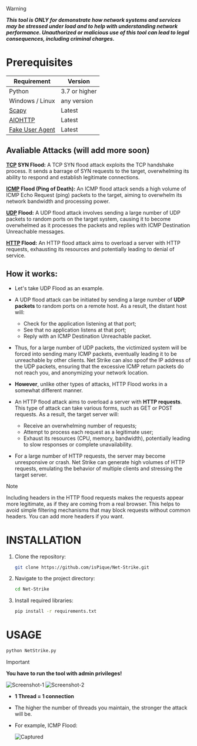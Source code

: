 > [!WARNING]
> ***This tool is ONLY for demonstrate how network systems and services may be stressed under load and to help with understanding network performance. Unauthorized or malicious use of this tool can lead to legal consequences, including criminal charges.***

# Prerequisites

| Requirement | Version |
|-------------|---------|
| Python      | 3.7 or higher |
| Windows / Linux | any version |
| [Scapy](https://scapy.net/)  | Latest |
| [AIOHTTP](https://docs.aiohttp.org/) | Latest |
| [Fake User Agent](https://fake-useragent.readthedocs.io/) | Latest |

## Avaliable Attacks (will add more soon)

**[TCP](https://en.wikipedia.org/wiki/Transmission_Control_Protocol) SYN Flood:** A TCP SYN flood attack exploits the TCP handshake process. It sends a barrage of SYN requests to the target, overwhelming its ability to respond and establish legitimate connections.

**[ICMP](https://en.wikipedia.org/wiki/Internet_Control_Message_Protocol) Flood (Ping of Death):** An ICMP flood attack sends a high volume of ICMP Echo Request (ping) packets to the target, aiming to overwhelm its network bandwidth and processing power.

**[UDP](https://en.wikipedia.org/wiki/User_Datagram_Protocol) Flood:** A UDP flood attack involves sending a large number of UDP packets to random ports on the target system, causing it to become overwhelmed as it processes the packets and replies with ICMP Destination Unreachable messages.

**[HTTP](https://en.wikipedia.org/wiki/HTTP) Flood:** An HTTP flood attack aims to overload a server with HTTP requests, exhausting its resources and potentially leading to denial of service.

## How it works:

* Let's take UDP Flood as an example.

* A UDP flood attack can be initiated by sending a large number of **UDP packets** to random ports on a remote host. As a result, the distant host will:

    * Check for the application listening at that port;
    * See that no application listens at that port;
    * Reply with an ICMP Destination Unreachable packet.

* Thus, for a large number of UDP packets, the victimized system will be forced into sending many ICMP packets, eventually leading it to be unreachable by other clients. Net Strike can also spoof the IP address of the UDP packets, ensuring that the excessive ICMP return packets do not reach you, and anonymizing your network location.

* **However**, unlike other types of attacks, HTTP Flood works in a somewhat different manner.

* An HTTP flood attack aims to overload a server with **HTTP requests**. This type of attack can take various forms, such as GET or POST requests. As a result, the target server will:

   * Receive an overwhelming number of requests;
   * Attempt to process each request as a legitimate user;
   * Exhaust its resources (CPU, memory, bandwidth), potentially leading to slow responses or complete unavailability.
 
* For a large number of HTTP requests, the server may become unresponsive or crash. Net Strike can generate high volumes of HTTP requests, emulating the behavior of multiple clients and stressing the target server.

> [!NOTE]
> Including headers in the HTTP flood requests makes the requests appear more legitimate, as if they are coming from a real browser. This helps to avoid simple filtering mechanisms that may block requests without common headers. You can add more headers if you want.

# INSTALLATION

1. Clone the repository:

    ```bash
    git clone https://github.com/isPique/Net-Strike.git
    ```

2. Navigate to the project directory:

    ```bash
    cd Net-Strike
    ```

3. Install required libraries:

   ```bash
   pip install -r requirements.txt
   ```

# USAGE
```bash
python NetStrike.py
```
> [!IMPORTANT]
> **You have to run the tool with admin privileges!**

![Screenshot-1](https://github.com/isPique/Net-Strike/blob/main/Images/Screenshot-1.png)
![Screenshot-2](https://github.com/isPique/Net-Strike/blob/main/Images/Screenshot-2.png)

* **1 Thread = 1 connection**
* The higher the number of threads you maintain, the stronger the attack will be.

* For example, ICMP Flood:

   ![Captured](https://github.com/isPique/Net-Strike/blob/main/Images/Captured.png)
